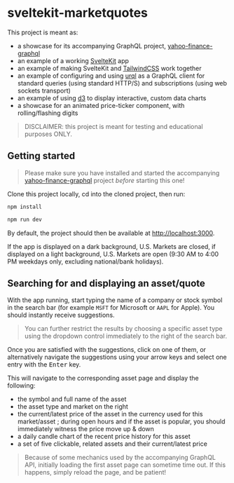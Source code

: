 # sveltekit-marketquotes

This project is meant as:

- a showcase for its accompanying GraphQL project, [yahoo-finance-graphql]()
- an example of a working [SvelteKit]() app
- an example of making SvelteKit and [TailwindCSS]() work together
- an example of configuring and using [urql]() as a GraphQL client for standard queries (using standard HTTP/S) and subscriptions (using web sockets transport)
- an example of using [d3]() to display interactive, custom data charts
- a showcase for an animated price-ticker component, with rolling/flashing digits

> DISCLAIMER: this project is meant for testing and educational purposes ONLY.

## Getting started

> Please make sure you have installed and started the accompanying [yahoo-finance-graphql]() project _before_ starting this one!

Clone this project locally, cd into the cloned project, then run:

```bash
npm install

npm run dev
```

By default, the project should then be available at [http://localhost:3000](http://localhost:3000).

If the app is displayed on a dark background, U.S. Markets are closed, if displayed on a light background, U.S. Markets are open (9:30 AM to 4:00 PM weekdays only, excluding national/bank holidays).

## Searching for and displaying an asset/quote

With the app running, start typing the name of a company or stock symbol in the search bar (for example `MSFT` for Microsoft or `AAPL` for Apple). You should instantly receive suggestions.

> You can further restrict the results by choosing a specific asset type using the dropdown control immediately to the right of the search bar.

Once you are satisfied with the suggestions, click on one of them, or alternatively navigate the suggestions using your arrow keys and select one entry with the <kbd>Enter</kbd> key.

This will navigate to the corresponding asset page and display the following:

- the symbol and full name of the asset
- the asset type and market on the right
- the current/latest price of the asset in the currency used for this market/asset ; during open hours and if the asset is popular, you should immediately witness the price move up & down
- a daily candle chart of the recent price history for this asset
- a set of five clickable, related assets and their current/latest price

> Because of some mechanics used by the accompanying GraphQL API, initially loading the first asset page can sometime time out. If this happens, simply reload the page, and be patient!
